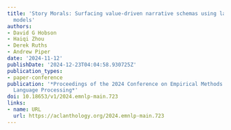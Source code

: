```yaml
---
title: 'Story Morals: Surfacing value-driven narrative schemas using large language
  models'
authors:
- David G Hobson
- Haiqi Zhou
- Derek Ruths
- Andrew Piper
date: '2024-11-12'
publishDate: '2024-12-23T04:04:58.930725Z'
publication_types:
- paper-conference
publication: '*Proceedings of the 2024 Conference on Empirical Methods in Natural
  Language Processing*'
doi: 10.18653/v1/2024.emnlp-main.723
links:
- name: URL
  url: https://aclanthology.org/2024.emnlp-main.723
---
```


